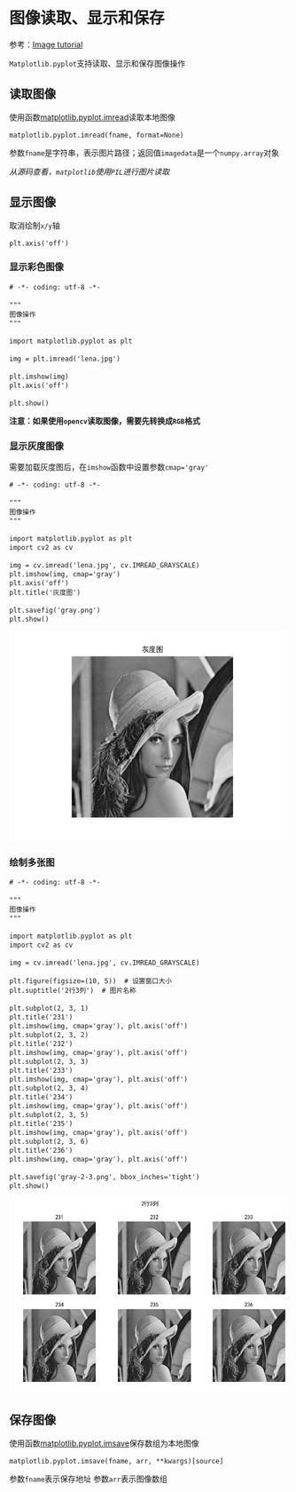 
# 图像读取、显示和保存

参考：[Image tutorial](https://matplotlib.org/tutorials/introductory/images.html#image-tutorial)

`Matplotlib.pyplot`支持读取、显示和保存图像操作

## 读取图像

使用函数[matplotlib.pyplot.imread](https://matplotlib.org/api/_as_gen/matplotlib.pyplot.imread.html?highlight=imread#matplotlib-pyplot-imread)读取本地图像

```
matplotlib.pyplot.imread(fname, format=None)
```

参数`fname`是字符串，表示图片路径；返回值`imagedata`是一个`numpy.array`对象

*从源码查看，`matplotlib`使用`PIL`进行图片读取*

## 显示图像

取消绘制`x/y`轴

```
plt.axis('off')
```

### 显示彩色图像

```
# -*- coding: utf-8 -*-

"""
图像操作
"""

import matplotlib.pyplot as plt

img = plt.imread('lena.jpg')

plt.imshow(img)
plt.axis('off')

plt.show()
```

**注意：如果使用`opencv`读取图像，需要先转换成`RGB`格式**

### 显示灰度图像

需要加载灰度图后，在`imshow`函数中设置参数`cmap='gray'`

```
# -*- coding: utf-8 -*-

"""
图像操作
"""

import matplotlib.pyplot as plt
import cv2 as cv

img = cv.imread('lena.jpg', cv.IMREAD_GRAYSCALE)
plt.imshow(img, cmap='gray')
plt.axis('off')
plt.title('灰度图')

plt.savefig('gray.png')
plt.show()    
```

![](./imgs/gray.png)

### 绘制多张图

```
# -*- coding: utf-8 -*-

"""
图像操作
"""

import matplotlib.pyplot as plt
import cv2 as cv

img = cv.imread('lena.jpg', cv.IMREAD_GRAYSCALE)

plt.figure(figsize=(10, 5))  # 设置窗口大小
plt.suptitle('2行3列')  # 图片名称

plt.subplot(2, 3, 1)
plt.title('231')
plt.imshow(img, cmap='gray'), plt.axis('off')
plt.subplot(2, 3, 2)
plt.title('232')
plt.imshow(img, cmap='gray'), plt.axis('off')
plt.subplot(2, 3, 3)
plt.title('233')
plt.imshow(img, cmap='gray'), plt.axis('off')
plt.subplot(2, 3, 4)
plt.title('234')
plt.imshow(img, cmap='gray'), plt.axis('off')
plt.subplot(2, 3, 5)
plt.title('235')
plt.imshow(img, cmap='gray'), plt.axis('off')
plt.subplot(2, 3, 6)
plt.title('236')
plt.imshow(img, cmap='gray'), plt.axis('off')

plt.savefig('gray-2-3.png', bbox_inches='tight')
plt.show()
```

![](./imgs/gray-2-3.png)

## 保存图像

使用函数[matplotlib.pyplot.imsave](https://matplotlib.org/api/_as_gen/matplotlib.pyplot.imsave.html?highlight=imsave#matplotlib-pyplot-imsave)保存数组为本地图像

```
matplotlib.pyplot.imsave(fname, arr, **kwargs)[source]
```

参数`fname`表示保存地址
参数`arr`表示图像数组